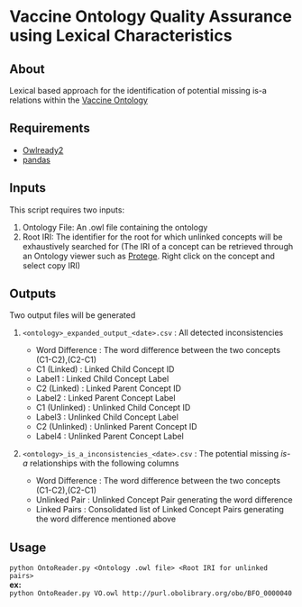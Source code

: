 # Vaccine Ontology Quality Assurance using Lexical Characteristics

## About
Lexical based approach for the identification of potential missing is-a relations within the [Vaccine Ontology](https://www.violinet.org/vaccineontology/)

## Requirements
* [Owlready2](https://owlready2.readthedocs.io/en/latest/index.html)
* [pandas](https://pandas.pydata.org/)

## Inputs
This script requires two inputs:
1. Ontology File: An .owl file containing the ontology
2. Root IRI: The identifier for the root for which unlinked concepts will be exhaustively searched for (The IRI of a concept can be retrieved through an Ontology viewer such as [Protege](https://protege.stanford.edu/). Right click on the concept and select copy IRI)

## Outputs
Two output files will be generated
1. `<ontology>_expanded_output_<date>.csv` : All detected inconsistencies
    * Word Difference : The word difference between the two concepts (C1-C2),(C2-C1)
	* C1 (Linked) : Linked Child Concept ID
	* Label1 : Linked Child Concept Label
	* C2 (Linked) : Linked Parent Concept ID
	* Label2 : Linked Parent Concept Label
	* C1 (Unlinked) : Unlinked Child Concept ID
	* Label3 : Unlinked Child Concept Label
	* C2 (Unlinked) : Unlinked Parent Concept ID
	* Label4 : Unlinked Parent Concept Label
    
1. `<ontology>_is_a_inconsistencies_<date>.csv` : The potential missing *is-a* relationships with the following columns
	* Word Difference : The word difference between the two concepts (C1-C2),(C2-C1)
	* Unlinked Pair : Unlinked Concept Pair generating the word difference
	* Linked Pairs : Consolidated list of Linked Concept Pairs generating the word difference mentioned above

## Usage
`python OntoReader.py <Ontology .owl file> <Root IRI for unlinked pairs>`\
**ex:** \
`python OntoReader.py VO.owl http://purl.obolibrary.org/obo/BFO_0000040`